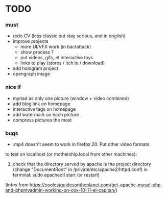 # TODO

### must
* redo CV (less classic but stay serious, and in english)
* improve projects
	* more UI/VFX work (in bactattack)
	* show process ?
	* put videos, gifs, et interactive toys
	* links to play  (stores / itch.io / download)
* add hologram project
* opengraph image
	
### nice if
* myriad as only one picture (window + video combined)
* add blog link on homepage
* interactive tags on homepage
* add watermark on each picture
* compress pictures the most

### bugs
* .mp4 doesn't seem to work in firefox 20. Put other video formats



to test on localhost (or mothership.local from other machines):
1. check that the directory served by apache is the project directory (change "DocumentRoot" in /private/etc/apache2/httpd.conf)
in terminal:
sudo apachectl start (or restart)

(infos from https://coolestguidesontheplanet.com/get-apache-mysql-php-and-phpmyadmin-working-on-osx-10-11-el-capitan/)
